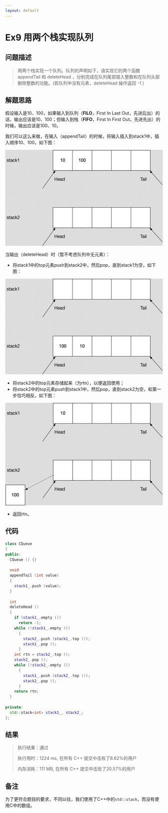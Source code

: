 ```yaml
---
layout: default
---
```


# Ex9 用两个栈实现队列

## 问题描述

>用两个栈实现一个队列。队列的声明如下，请实现它的两个函数 appendTail 和 deleteHead ，分别完成在队列尾部插入整数和在队列头部删除整数的功能。(若队列中没有元素，deleteHead 操作返回 -1 )
>

## 解题思路

假设输入是10、100，如果输入到队列（**FILO**，First In Last Out，先进后出）的话，输出应该是10、100；但输入到栈（**FIFO**，First In First Out，先进先出）的时候，输出应该是100、10。

我们可以这么来做，在输入（appendTail）的时候，将输入插入到stack1中，插入顺序10、100，如下图：

![](Ex9-Fig1.jpg)

当输出（deleteHead）时（暂不考虑队列中无元素）：

- 将stack1中的top元素push到stack2中，然后pop，直到stack1为空，如下图：

![](Ex9-Fig2.jpg)

- 将stack2中的top元素存储起来（为rtn），以便返回使用；
- 将stack2中的top元素push到stack1中，然后pop，直到stack2为空，和第一步恰巧相反，如下图：

![](Ex9-Fig3.jpg)

- 返回rtn。

## 代码

```c++
class CQueue
{
public:
  CQueue () {}

  void
  appendTail (int value)
  {
    stack1_.push (value);
  }

  int
  deleteHead ()
  {
    if (stack1_.empty ())
      return -1;
    while (!stack1_.empty ())
      {
        stack2_.push (stack1_.top ());
        stack1_.pop ();
      }
    int rtn = stack2_.top ();
    stack2_.pop ();
    while (!stack2_.empty ())
      {
        stack1_.push (stack2_.top ());
        stack2_.pop ();
      }
    return rtn;
  }

private:
  std::stack<int> stack1_, stack2_;
};
```



## 结果

>执行结果：通过
>
>执行用时：1224 ms, 在所有 C++ 提交中击败了8.62%的用户
>
>内存消耗：111 MB, 在所有 C++ 提交中击败了20.57%的用户

## 备注

为了更符合题目的要求，不同以往，我们使用了C++中的`std::stack`，而没有使用C中的数组。